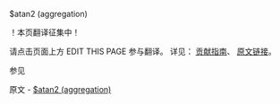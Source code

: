  $atan2 (aggregation)

 ！本页翻译征集中！

请点击页面上方 EDIT THIS PAGE 参与翻译。
详见：
[贡献指南]( https://github.com/JinMuInfo/MongoDB-Manual-zh/blob/master/CONTRIBUTING.md )、
[原文链接](  https://docs.mongodb.com/manual/reference/operator/aggregation/atan2/  )。

 参见

原文 - [$atan2 (aggregation)]( https://docs.mongodb.com/manual/reference/operator/aggregation/atan2/ )

